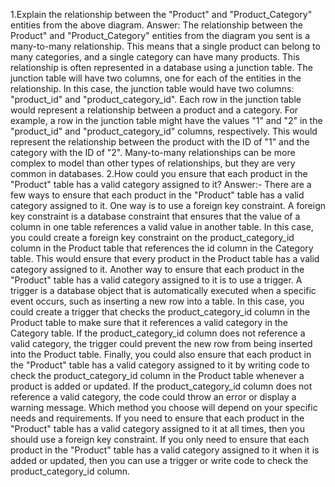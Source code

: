 
1.Explain the relationship between the "Product" and "Product_Category" entities from the above diagram.
Answer: The relationship between the Product" and "Product_Category" entities from the diagram you sent is a many-to-many relationship. This means that a single product can belong to many categories, and a single category can have many products.
This relationship is often represented in a database using a junction table. The junction table will have two columns, one for each of the entities in the relationship. In this case, the junction table would have two columns: "product_id" and "product_category_id".
Each row in the junction table would represent a relationship between a product and a category. For example, a row in the junction table might have the values "1" and "2" in the "product_id" and "product_category_id" columns, respectively. This would represent the relationship between the product with the ID of "1" and the category with the ID of "2".
Many-to-many relationships can be more complex to model than other types of relationships, but they are very common in databases.
2.How could you ensure that each product in the "Product" table has a valid category assigned to it?
Answer:- There are a few ways to ensure that each product in the "Product" table has a valid category assigned to it.
One way is to use a foreign key constraint. A foreign key constraint is a database constraint that ensures that the value of a column in one table references a valid value in another table. In this case, you could create a foreign key constraint on the product_category_id column in the Product table that references the id column in the Category table. This would ensure that every product in the Product table has a valid category assigned to it.
Another way to ensure that each product in the "Product" table has a valid category assigned to it is to use a trigger. A trigger is a database object that is automatically executed when a specific event occurs, such as inserting a new row into a table. In this case, you could create a trigger that checks the product_category_id column in the Product table to make sure that it references a valid category in the Category table. If the product_category_id column does not reference a valid category, the trigger could prevent the new row from being inserted into the Product table.
Finally, you could also ensure that each product in the "Product" table has a valid category assigned to it by writing code to check the product_category_id column in the Product table whenever a product is added or updated. If the product_category_id column does not reference a valid category, the code could throw an error or display a warning message.
Which method you choose will depend on your specific needs and requirements. If you need to ensure that each product in the "Product" table has a valid category assigned to it at all times, then you should use a foreign key constraint. If you only need to ensure that each product in the "Product" table has a valid category assigned to it when it is added or updated, then you can use a trigger or write code to check the product_category_id column.
